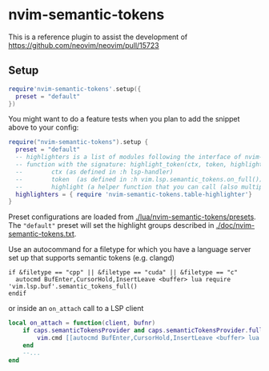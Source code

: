 # nvim-semantic-tokens

This is a reference plugin to assist the development of https://github.com/neovim/neovim/pull/15723

## Setup

```lua
require'nvim-semantic-tokens'.setup({
  preset = "default"
})
```

You might want to do a feature tests when you plan to add the snippet above to your config:

```lua
require("nvim-semantic-tokens").setup {
  preset = "default"
  -- highlighters is a list of modules following the interface of nvim-semantic-tokens.table-highlighter or 
  -- function with the signature: highlight_token(ctx, token, highlight) where 
  --        ctx (as defined in :h lsp-handler)
  --        token  (as defined in :h vim.lsp.semantic_tokens.on_full())
  --        highlight (a helper function that you can call (also multiple times) with the determined highlight group(s) as the only parameter)
  highlighters = { require 'nvim-semantic-tokens.table-highlighter'}
}
```

Preset configurations are loaded from [./lua/nvim-semantic-tokens/presets](./lua/nvim-semantic-tokens/presets).
The `"default"` preset will set the highlight groups described in [./doc/nvim-semantic-tokens.txt](./doc/nvim-semantic-tokens.txt).

Use an autocommand for a filetype for which you have a language server set up that supports semantic tokens (e.g. clangd)

```vim
if &filetype == "cpp" || &filetype == "cuda" || &filetype == "c"
  autocmd BufEnter,CursorHold,InsertLeave <buffer> lua require 'vim.lsp.buf'.semantic_tokens_full()
endif
```

or inside an `on_attach` call to a LSP client

```lua
local on_attach = function(client, bufnr)
    if caps.semanticTokensProvider and caps.semanticTokensProvider.full then
        vim.cmd [[autocmd BufEnter,CursorHold,InsertLeave <buffer> lua vim.lsp.buf.semantic_tokens_full()]]
    end
    --...
end
```

